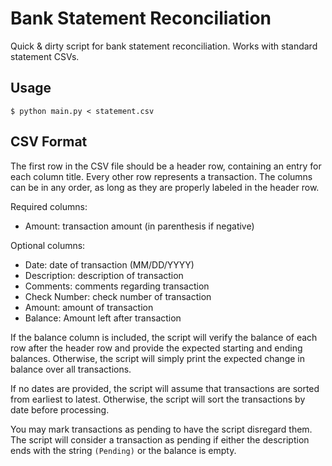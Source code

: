 # Bank Statement Reconciliation

Quick & dirty script for bank statement reconciliation. Works with standard
statement CSVs.

## Usage

    $ python main.py < statement.csv

## CSV Format

The first row in the CSV file should be a header row, containing an entry for
each column title. Every other row represents a transaction. The columns can be
in any order, as long as they are properly labeled in the header row.

Required columns:

- Amount: transaction amount (in parenthesis if negative)

Optional columns:

- Date: date of transaction (MM/DD/YYYY)
- Description: description of transaction
- Comments: comments regarding transaction
- Check Number: check number of transaction
- Amount: amount of transaction
- Balance: Amount left after transaction

If the balance column is included, the script will verify the balance of each
row after the header row and provide the expected starting and ending balances.
Otherwise, the script will simply print the expected change in balance over all
transactions.

If no dates are provided, the script will assume that transactions are sorted
from earliest to latest. Otherwise, the script will sort the transactions by
date before processing.

You may mark transactions as pending to have the script disregard them. The
script will consider a transaction as pending if either the description
ends with the string `(Pending)` or the balance is empty.
